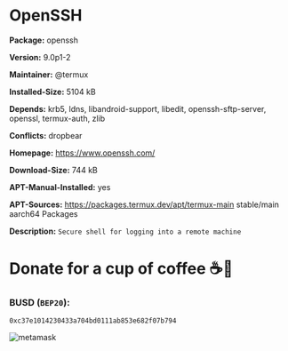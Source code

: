 # OpenSSH

__Package:__ openssh

__Version:__ 9.0p1-2

__Maintainer:__ @termux

__Installed-Size:__ 5104 kB

__Depends:__ krb5, ldns, libandroid-support, libedit, openssh-sftp-server, openssl, termux-auth, zlib

__Conflicts:__ dropbear

__Homepage:__ https://www.openssh.com/

__Download-Size:__ 744 kB

__APT-Manual-Installed:__ yes

__APT-Sources:__ https://packages.termux.dev/apt/termux-main stable/main aarch64 Packages

__Description:__ `Secure shell for logging into a remote machine`

# Donate for a cup of coffee ☕🥯

### BUSD (`BEP20`):

```
0xc37e1014230433a704bd0111ab853e682f07b794
```

![metamask](https://i.ibb.co/C0HGYDQ/metamask.png)


